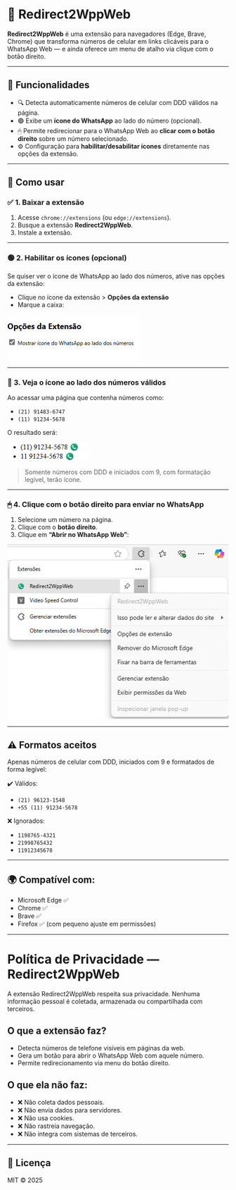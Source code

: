 # 📲 Redirect2WppWeb

**Redirect2WppWeb** é uma extensão para navegadores (Edge, Brave, Chrome) que transforma números de celular em links clicáveis para o WhatsApp Web — e ainda oferece um menu de atalho via clique com o botão direito.

---

## 🚀 Funcionalidades

- 🔍 Detecta automaticamente números de celular com DDD válidos na página.
- 🟢 Exibe um **ícone do WhatsApp** ao lado do número (opcional).
- 🖱 Permite redirecionar para o WhatsApp Web ao **clicar com o botão direito** sobre um número selecionado.
- ⚙️ Configuração para **habilitar/desabilitar ícones** diretamente nas opções da extensão.

---

## 🧩 Como usar

### ✅ 1. Baixar a extensão

1. Acesse `chrome://extensions` (ou `edge://extensions`).
2. Busque a extensão **Redirect2WppWeb**.
3. Instale a extensão.


---

### 🟢 2. Habilitar os ícones (opcional)

Se quiser ver o ícone de WhatsApp ao lado dos números, ative nas opções da extensão:

- Clique no ícone da extensão > **Opções da extensão**
- Marque a caixa:

![Opções da extensão](./manual/extension-options-page.png)

---

### 🔎 3. Veja o ícone ao lado dos números válidos

Ao acessar uma página que contenha números como:

- `(21) 91483-6747`
- `(11) 91234-5678`

O resultado será:

![Exemplo de ícones aplicados](./manual/page-sample-with-buttons.png)

> Somente números com DDD e iniciados com 9, com formatação legível, terão ícone.

---

### 🖱 4. Clique com o botão direito para enviar no WhatsApp

1. Selecione um número na página.
2. Clique com o **botão direito**.
3. Clique em **“Abrir no WhatsApp Web”**:

![Menu botão direito](./manual/extension-options.png)

---

## ⚠️ Formatos aceitos

Apenas números de celular com DDD, iniciados com 9 e formatados de forma legível:

✔️ Válidos:
- `(21) 96123-1548`
- `+55 (11) 91234-5678`

❌ Ignorados:
- `1198765-4321`
- `21998765432`
- `11912345678`

---

## 🌍 Compatível com:

- Microsoft Edge ✅
- Chrome ✅
- Brave ✅
- Firefox ✅ (com pequeno ajuste em permissões)

---

# Política de Privacidade — Redirect2WppWeb

A extensão Redirect2WppWeb respeita sua privacidade. Nenhuma informação pessoal é coletada, armazenada ou compartilhada com terceiros.

## O que a extensão faz?

- Detecta números de telefone visíveis em páginas da web.
- Gera um botão para abrir o WhatsApp Web com aquele número.
- Permite redirecionamento via menu do botão direito.

## O que ela **não** faz:

- ❌ Não coleta dados pessoais.
- ❌ Não envia dados para servidores.
- ❌ Não usa cookies.
- ❌ Não rastreia navegação.
- ❌ Não integra com sistemas de terceiros.

---

## 📄 Licença

MIT © 2025
